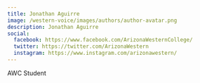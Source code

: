 ```yaml
---
title: Jonathan Aguirre
image: /western-voice/images/authors/author-avatar.png
description: Jonathan Aguirre
social:
  facebook: https://www.facebook.com/ArizonaWesternCollege/
  twitter: https://twitter.com/ArizonaWestern
  instagram: https://www.instagram.com/arizonawestern/
---
```


AWC Student